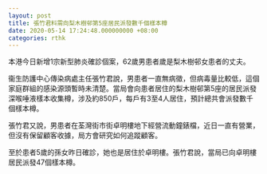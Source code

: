 ```yaml
---
layout: post
title: 張竹君料需向梨木樹邨第5座居民派發數千個樣本樽
date: 2020-05-14 17:24:48.000000000 +08:00
categories: rthk
---
```


本港今日新增1宗新型肺炎確診個案，62歲男患者歲是梨木樹邨女患者的丈夫。

衞生防護中心傳染病處主任張竹君說，男患者一直無病徵，但病毒量比較低，這個家庭群組的感染源頭暫時未清楚。當局會向患者居住的梨木樹邨第5座的居民派發深喉唾液樣本收集樽，涉及約850戶，每戶有3至4人居住，預計總共會派發數千個樣本樽。

張竹君又說，男患者在荃灣街市街卓明樓地下經營流動鐘錶檔，近日一直有營業，但沒有保留顧客收據，局方會研究如何追蹤顧客。

至於患者5歲的孫女昨日確診，她也是居住於卓明樓。張竹君說，當局已向卓明樓居民派發47個樣本樽。
